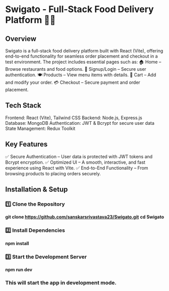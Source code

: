 **<h1>Swigato - Full-Stack Food Delivery Platform 🍔🚀</h1>**

**<h2>Overview</h2>**
Swigato is a full-stack food delivery platform built with React (Vite), offering end-to-end functionality for seamless order placement and checkout in a test environment. The project includes essential pages such as:
🏠 Home – Browse restaurants and food options.
🔐 Signup/Login – Secure user authentication.
🍽️ Products – View menu items with details.
🛒 Cart – Add and modify your order.
💳 Checkout – Secure payment and order placement.

**<h2>Tech Stack</h2>**
Frontend: React (Vite), Tailwind CSS
Backend: Node.js, Express.js
Database: MongoDB
Authentication: JWT & Bcrypt for secure user data
State Management: Redux Toolkit

**<h2>Key Features</h2>**
✅ Secure Authentication – User data is protected with JWT tokens and Bcrypt encryption.
✅ Optimized UI – A smooth, interactive, and fast experience using React with Vite.
✅ End-to-End Functionality – From browsing products to placing orders securely.

**<h2>Installation & Setup</h2>**
**<h3>1️⃣ Clone the Repository</h3>**
**git clone https://github.com/sanskarsrivastava23/Swigato.git**
**cd Swigato**

**<h3>2️⃣ Install Dependencies</h3>**
**npm install**

**<h3>3️⃣ Start the Development Server</h3>**
**npm run dev**


**<h3>This will start the app in development mode.</h3>**
